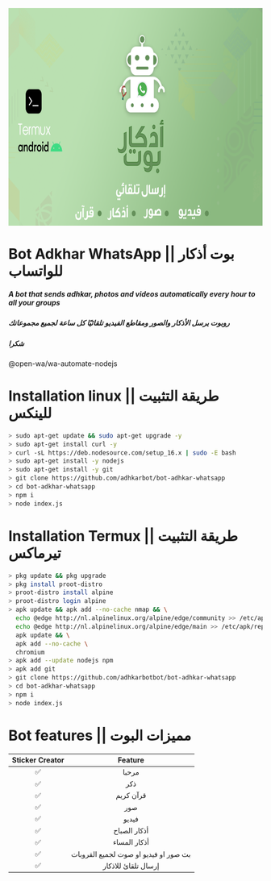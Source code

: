 

<p align="center">
  <img align="center" src="/bot-adkhar-termux-1-1536x864.png" alt="Logo" width="768" height="432">
</p>


#  Bot Adkhar WhatsApp || بوت أذكار للواتساب
##### A bot that sends adhkar, photos and videos automatically every hour to all your groups
##### روبوت يرسل الأذكار والصور ومقاطع الفيديو تلقائيًا كل ساعة لجميع مجموعاتك
##### شكرا
@open-wa/wa-automate-nodejs

#####

# Installation linux || طريقة التثبيت للينكس

```bash
> sudo apt-get update && sudo apt-get upgrade -y
> sudo apt-get install curl -y
> curl -sL https://deb.nodesource.com/setup_16.x | sudo -E bash 
> sudo apt-get install -y nodejs
> sudo apt-get install -y git
> git clone https://github.com/adhkarbot/bot-adhkar-whatsapp
> cd bot-adkhar-whatsapp
> npm i
> node index.js
```

# Installation Termux || طريقة التثبيت تيرماكس

```bash
> pkg update && pkg upgrade
> pkg install proot-distro
> proot-distro install alpine
> proot-distro login alpine
> apk update && apk add --no-cache nmap && \
  echo @edge http://nl.alpinelinux.org/alpine/edge/community >> /etc/apk/repositories && \
  echo @edge http://nl.alpinelinux.org/alpine/edge/main >> /etc/apk/repositories && \
  apk update && \
  apk add --no-cache \
  chromium
> apk add --update nodejs npm
> apk add git
> git clone https://github.com/adhkarbotbot/bot-adhkar-whatsapp
> cd bot-adkhar-whatsapp
> npm i
> node index.js
```









# Bot features || مميزات البوت

| Sticker Creator |                Feature           |
| :-------------: | :------------------------------: | 
|       ✅        | مرحبا                                |
|       ✅        | ذكر                                  |
|       ✅        | قرآن كريم                             |
|       ✅        | صور                                  |
|       ✅        | فيديو                                |
|       ✅        | أذكار الصباح                         |
|       ✅        | أذكار المساء                          |
|       ✅        | بث صور او فيديو او صوت لجميع القروبات |
|       ✅        | إرسال تلقائ للاذكار                   |










